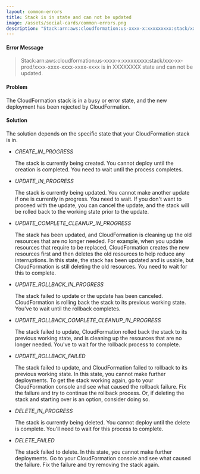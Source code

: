 ```yaml
---
layout: common-errors
title: Stack is in state and can not be updated
image: /assets/social-cards/common-errors.png
description: "Stack:arn:aws:cloudformation:us-xxxx-x:xxxxxxxxx:stack/xxx-xx-prod/xxxx-xxxx-xxxx-xxxx-xxxx is in ROLLBACK_FAILED state and can not be updated."
---
```


#### Error Message

> Stack:arn:aws:cloudformation:us-xxxx-x:xxxxxxxxx:stack/xxx-xx-prod/xxxx-xxxx-xxxx-xxxx-xxxx is in XXXXXXXX state and can not be updated.


#### Problem

The CloudFormation stack is in a busy or error state, and the new deployment has been rejected by CloudFormation. 

#### Solution

The solution depends on the specific state that your CloudFormation stack is in.

- _CREATE_IN_PROGRESS_

  The stack is currently being created. You cannot deploy until the creation is completed. You need to wait until the process completes.

- _UPDATE_IN_PROGRESS_

  The stack is currently being updated. You cannot make another update if one is currently in progress. You need to wait. If you don't want to proceed with the update, you can cancel the update, and the stack will be rolled back to the working state prior to the update.

- _UPDATE_COMPLETE_CLEANUP_IN_PROGRESS_

  The stack has been updated, and CloudFormation is cleaning up the old resources that are no longer needed. For example, when you update resources that require to be replaced, CloudFormation creates the new resources first and then deletes the old resources to help reduce any interruptions. In this state, the stack has been updated and is usable, but CloudFormation is still deleting the old resources. You need to wait for this to complete.

- _UPDATE_ROLLBACK_IN_PROGRESS_

  The stack failed to update or the update has been canceled. CloudFormation is rolling back the stack to its previous working state. You've to wait until the rollback completes.

- _UPDATE_ROLLBACK_COMPLETE_CLEANUP_IN_PROGRESS_

  The stack failed to update, CloudFormation rolled back the stack to its previous working state, and is cleaning up the resources that are no longer needed. You've to wait for the rollback process to complete.

- _UPDATE_ROLLBACK_FAILED_

  The stack failed to update, and CloudFormation failed to rollback to its previous working state. In this state, you cannot make further deployments. To get the stack working again, go to your CloudFormation console and see what caused the rollback failure. Fix the failure and try to continue the rollback process. Or, if deleting the stack and starting over is an option, consider doing so.

- _DELETE_IN_PROGRESS_

  The stack is currently being deleted. You cannot deploy until the delete is complete. You'll need to wait for this process to complete.

- _DELETE_FAILED_

  The stack failed to delete. In this state, you cannot make further deployments. Go to your CloudFormation console and see what caused the failure. Fix the failure and try removing the stack again.
